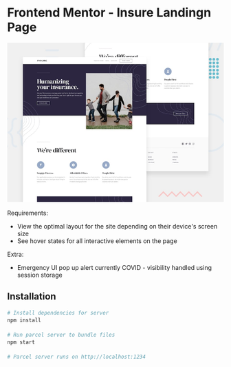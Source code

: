 # Frontend Mentor - Insure Landingn Page

![Design preview for Insure landing page](./design/desktop-preview.jpg)

Requirements: 
- View the optimal layout for the site depending on their device's screen size
- See hover states for all interactive elements on the page

Extra:
- Emergency UI pop up alert currently COVID - visibility handled using session storage

## Installation
```bash
# Install dependencies for server
npm install

# Run parcel server to bundle files
npm start

# Parcel server runs on http://localhost:1234 
```